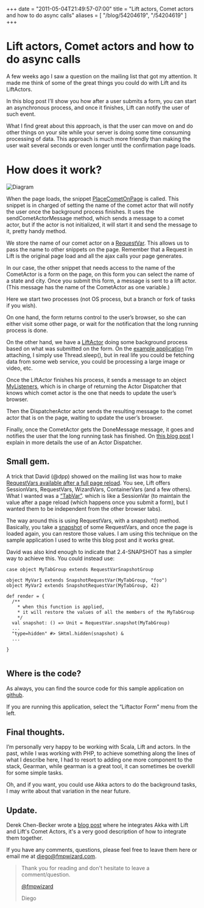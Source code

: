 +++
date = "2011-05-04T21:49:57-07:00"
title = "Lift actors, Comet actors and how to do async calls"
aliases = [
	"/blog/54204619",
  "/54204619"
]
+++

[title=]: /
[category: Lift]: /
[date: 2011/05/24]: /
[tags: {actor, asynchronous, lift, liftweb, scala}]: /


# Lift actors, Comet actors and how to do async calls

A few weeks ago I saw a question on the mailing list that got my attention. It made me think of some of the great things you could do with Lift and its LiftActors.

In this blog post I’ll show you how after a user submits a form, you can start an asynchronous process, and once it finishes, Lift can notify the user of such event.

What I find great about this approach, is that the user can move on and do other things on your site while your server is doing some time consuming processing of data. This approach is much more friendly than making the user wait several seconds or even longer until the confirmation page loads.

# How does it work?

![Diagram](/images/26669544-Lift-actor-blog-post.png)

When the page loads, the snippet [PlaceCometOnPage](https://github.com/fmpwizard/lift-conditional-drop-down-menus/blob/master/src/main/scala/code/snippet/PlaceCometOnPage.scala) is called. This snippet is in charged of setting the name of the comet actor that will notify the user once the background process finishes. It uses the sendCometActorMessage method, which sends a message to a comet actor, but if the actor is not initialized, it will start it and send the message to it, pretty handy method.

We store the name of our comet actor on a [RequestVar](http://simply.liftweb.net/index-4.4.html). This allows us to pass the name to other snippets on the page. Remember that a Request in Lift is the original page load and all the ajax calls your page generates.

In our case, the other snippet that needs access to the name of the CometActor is a form on the page, on this form you can select the name of a state and city. Once you submit this form, a message is sent to a lift actor. (This message has the name of the CometActor as one variable.)

Here we start two processes (not OS process, but a branch or fork of tasks if you wish).

On one hand, the form returns control to the user’s browser, so she can either visit some other page, or wait for the notification that the long running process is done.

On the other hand, we have a [LiftActor](https://github.com/fmpwizard/lift-conditional-drop-down-menus/blob/master/src/main/scala/code/lib/WorkerLiftActor.scala) doing some background process based on what was submitted on the form. On the [example application](https://github.com/fmpwizard/lift-conditional-drop-down-menus) I’m attaching, I simply use Thread.sleep(), but in real life you could be fetching data from some web service, you could be processing a large image or video, etc.

Once the LiftActor finishes his process, it sends a message to an object [MyListeners](https://github.com/fmpwizard/lift-conditional-drop-down-menus/blob/master/src/main/scala/code/comet/MyLiftActor.scala), which is in charge of returning the Actor Dispatcher that knows which comet actor is the one that needs to update the user’s browser.

Then the DispatcherActor actor sends the resulting message to the comet actor that is on the page, waiting to update the user’s browser.

Finally, once the CometActor gets the DoneMessage message, it goes and notifies the user that the long running task has finished. On [this blog post](/blog/lift-comet-and-a-rest-api) I explain in more details the use of an Actor Dispatcher.

## Small gem.

A trick that David (@dpp) showed on the mailing list was how to make [RequestVars available after a full page reload](https://groups.google.com/forum/#!topic/liftweb/DeyF0y8DLts). You see, Lift offers SessionVars, RequestVars, WizardVars, ContainerVars (and a few others). What I wanted was a [“TabVar”](https://groups.google.com/forum/#!topic/liftweb/DeyF0y8DLts). which is like a SessionVar (to maintain the value after a page reload (which happens once you submit a form), but I wanted them to be independent from the other browser tabs).

The way around this is using RequestVars, with a snapshot() method. Basically, you take a [snapshot](https://github.com/fmpwizard/lift-conditional-drop-down-menus/blob/master/src/main/scala/code/snippet/LiftActorForm.scala) of some RequestVars, and once the page is loaded again, you can restore those values. I am using this technique on the sample application I used to write this blog post and it works great.

David was also kind enough to indicate that 2.4-SNAPSHOT has a simpler way to achieve this. You could instead use:  

```
case object MyTabGroup extends RequestVarSnapshotGroup

object MyVar1 extends SnapshotRequestVar(MyTabGroup, "foo")
object MyVar2 extends SnapshotRequestVar(MyTabGroup, 42)

def render = {
  /**
    * when this function is applied,
    * it will restore the values of all the members of the MyTabGroup
    */
  val snapshot: () => Unit = RequestVar.snapshot(MyTabGroup)
  ...
  "type=hidden" #> SHtml.hidden(snapshot) &
  ...

}


```

## Where is the code?

As always, you can find the source code for this sample application on [github](https://github.com/fmpwizard/lift-conditional-drop-down-menus).

If you are running this application, select the “Liftactor Form” menu from the left.

## Final thoughts.

I’m personally very happy to be working with Scala, Lift and actors. In the past, while I was working with PHP, to achieve something along the lines of what I describe here, I had to resort to adding one more component to the stack, Gearman, while gearman is a great tool, it can sometimes be overkill for some simple tasks.

Oh, and if you want, you could use Akka actors to do the background tasks, I may write about that variation in the near future.

## Update.

Derek Chen-Becker wrote a [blog post](http://riteofcoding.blogspot.com/2011/05/beyond-chat-lift-comet-and-akka.html) where he integrates Akka with Lift and Lift's Comet Actors, it's a very good description of how to integrate them together.

If you have any comments, questions, please feel free to leave them here or email me at diego@fmpwizard.com.

>Thank you for reading and don't hesitate to leave a comment/question.
>
>[@fmpwizard](https://twitter.com/fmpwizard)
>
>Diego
